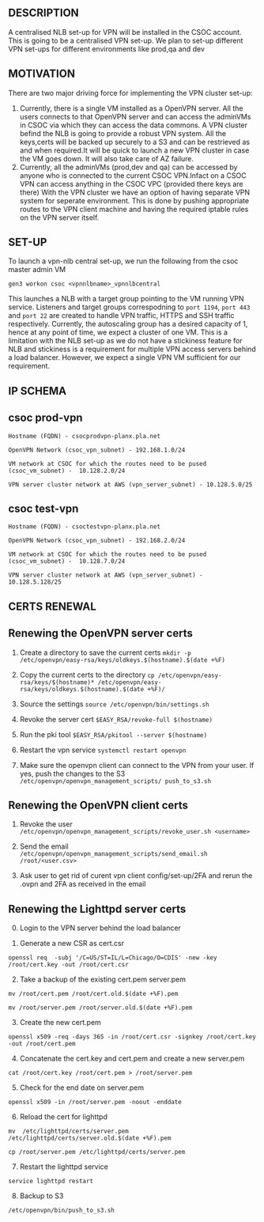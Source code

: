 ## DESCRIPTION

A centralised NLB set-up for VPN will be installed in the CSOC account. This is going to be a centralised VPN set-up. We plan to set-up different VPN set-ups for different environments like prod,qa and dev


## MOTIVATION

There are two major driving force for implementing the VPN cluster set-up:

1) Currently, there is a single VM installed as a OpenVPN server. All the users connects to that OpenVPN server and can access the adminVMs in CSOC via which they can access the data commons. A VPN cluster befind the NLB is going to provide a robust VPN system. All the keys,certs will be backed up securely to a S3 and can be restrieved as and when required.It will be quick to launch a new VPN cluster in case the VM goes down. It will also take care of AZ failure.
2) Currently, all the adminVMs (prod,dev and qa) can be accessed by anyone who is connected to the current CSOC VPN.Infact on a CSOC VPN can access anything in the CSOC VPC (provided there keys are there) With the VPN cluster we have an option of having separate VPN system for seperate environment. This is done by pushing appropriate routes to the VPN client machine and having the required iptable rules on the VPN server itself.

## SET-UP

To launch a vpn-nlb central set-up, we run the following from the csoc master admin VM 

```gen3 workon csoc <vpnnlbname>_vpnnlbcentral```

This launches a NLB with a target group pointing to the VM running  VPN service. Listeners and target groups correspodning to ```port 1194```, ```port 443``` and  ```port 22```  are created to handle VPN traffic, HTTPS and SSH traffic respectively. Currently, the autoscaling group has a desired capacity of 1, hence at any point of time, we expect a cluster of one VM. This is a limitation with the NLB set-up as we do not have a stickiness feature for NLB and stickiness is a requirement for multiple VPN access servers behind a load balancer. However, we expect a single VPN VM sufficient for our requirement. 


## IP SCHEMA

## csoc prod-vpn

```Hostname (FQDN) - csocprodvpn-planx.pla.net```

```OpenVPN Network (csoc_vpn_subnet) - 192.168.1.0/24```

```VM network at CSOC for which the routes need to be pused (csoc_vm_subnet) -  10.128.2.0/24```

```VPN server cluster network at AWS (vpn_server_subnet) - 10.128.5.0/25```


## csoc test-vpn

```Hostname (FQDN) - csoctestvpn-planx.pla.net```

```OpenVPN Network (csoc_vpn_subnet) - 192.168.2.0/24```

```VM network at CSOC for which the routes need to be pused (csoc_vm_subnet) -  10.128.7.0/24```

```VPN server cluster network at AWS (vpn_server_subnet) - 10.128.5.128/25```



## CERTS RENEWAL 

## Renewing the OpenVPN server certs
1. Create a directory to save the current certs
```mkdir -p /etc/openvpn/easy-rsa/keys/oldkeys.$(hostname).$(date +%F)```

2. Copy the current certs to the directory
```cp /etc/openvpn/easy-rsa/keys/$(hostname)* /etc/openvpn/easy-rsa/keys/oldkeys.$(hostname).$(date +%F)/```

3. Source the settings
```source /etc/openvpn/bin/settings.sh```

4. Revoke the server cert 
```$EASY_RSA/revoke-full $(hostname)```

5. Run the pki tool
```$EASY_RSA/pkitool --server $(hostname)```

6. Restart the vpn service
```systemctl restart openvpn```

7. Make sure the openvpn client can connect to the VPN from your user. If yes, push the changes to the S3
```/etc/openvpn/openvpn_management_scripts/ push_to_s3.sh```

## Renewing the OpenVPN client certs
1. Revoke the user
```/etc/openvpn/openvpn_management_scripts/revoke_user.sh <username>```

2. Send the email
```/etc/openvpn/openvpn_management_scripts/send_email.sh /root/<user.csv>```

3. Ask user to get rid of curent vpn client config/set-up/2FA and rerun the .ovpn and 2FA as received in the email


## Renewing the Lighttpd server certs

0. Login to the VPN server behind the load balancer

1. Generate a new CSR as cert.csr

```openssl req  -subj '/C=US/ST=IL/L=Chicago/O=CDIS' -new -key /root/cert.key -out /root/cert.csr```

2. Take a backup of the existing cert.pem server.pem

```mv /root/cert.pem /root/cert.old.$(date +%F).pem```

```mv /root/server.pem /root/server.old.$(date +%F).pem```

3. Create the new cert.pem 

```openssl x509 -req -days 365 -in /root/cert.csr -signkey /root/cert.key -out /root/cert.pem```

4. Concatenate the cert.key and cert.pem and create a new server.pem

```cat /root/cert.key /root/cert.pem > /root/server.pem```

5. Check for the end date on server.pem

```openssl x509 -in /root/server.pem -noout -enddate```

6. Reload the cert for lighttpd

```mv  /etc/lighttpd/certs/server.pem  /etc/lighttpd/certs/server.old.$(date +%F).pem```

```cp /root/server.pem /etc/lighttpd/certs/server.pem```

7. Restart the lighttpd service

```service lighttpd restart```

8. Backup to S3

```/etc/openvpn/bin/push_to_s3.sh```





   


